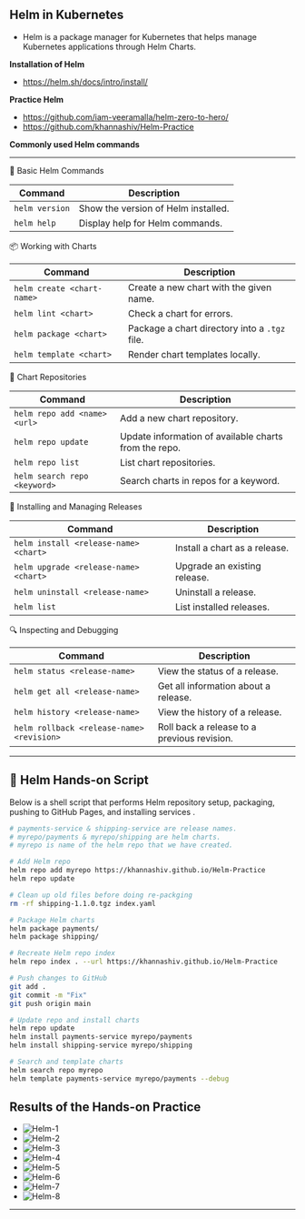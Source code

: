 ## Helm in Kubernetes
- Helm is a package manager for Kubernetes that helps manage Kubernetes applications through Helm Charts.

**Installation of Helm**
- https://helm.sh/docs/intro/install/ 

**Practice Helm**
- https://github.com/iam-veeramalla/helm-zero-to-hero/
- https://github.com/khannashiv/Helm-Practice

**Commonly used Helm commands**

--- 
🔧 Basic Helm Commands

| Command        | Description                         |
| -------------- | ----------------------------------- |
| `helm version` | Show the version of Helm installed. |
| `helm help`    | Display help for Helm commands.     |

📦 Working with Charts

| Command                    | Description                                   |
| -------------------------- | --------------------------------------------- |
| `helm create <chart-name>` | Create a new chart with the given name.       |
| `helm lint <chart>`        | Check a chart for errors.                     |
| `helm package <chart>`     | Package a chart directory into a `.tgz` file. |
| `helm template <chart>`    | Render chart templates locally.               |

📁 Chart Repositories

| Command                      | Description                                           |
| ---------------------------- | ----------------------------------------------------- |
| `helm repo add <name> <url>` | Add a new chart repository.                           |
| `helm repo update`           | Update information of available charts from the repo. |
| `helm repo list`             | List chart repositories.                              |
| `helm search repo <keyword>` | Search charts in repos for a keyword.                 |

🚀 Installing and Managing Releases

| Command                               | Description                   |
| ------------------------------------- | ----------------------------- |
| `helm install <release-name> <chart>` | Install a chart as a release. |
| `helm upgrade <release-name> <chart>` | Upgrade an existing release.  |
| `helm uninstall <release-name>`       | Uninstall a release.          |
| `helm list`                           | List installed releases.      |


🔍 Inspecting and Debugging

| Command                                   | Description                                 |
| ----------------------------------------- | ------------------------------------------- |
| `helm status <release-name>`              | View the status of a release.               |
| `helm get all <release-name>`             | Get all information about a release.        |
| `helm history <release-name>`             | View the history of a release.              |
| `helm rollback <release-name> <revision>` | Roll back a release to a previous revision. |

---

## 🚀 Helm Hands-on Script

Below is a shell script that performs Helm repository setup, packaging, pushing to GitHub Pages, and installing services .

```bash
# payments-service & shipping-service are release names.
# myrepo/payments & myrepo/shipping are helm charts.
# myrepo is name of the helm repo that we have created.

# Add Helm repo
helm repo add myrepo https://khannashiv.github.io/Helm-Practice
helm repo update

# Clean up old files before doing re-packging
rm -rf shipping-1.1.0.tgz index.yaml

# Package Helm charts
helm package payments/
helm package shipping/

# Recreate Helm repo index
helm repo index . --url https://khannashiv.github.io/Helm-Practice

# Push changes to GitHub
git add .
git commit -m "Fix"
git push origin main

# Update repo and install charts
helm repo update
helm install payments-service myrepo/payments 
helm install shipping-service myrepo/shipping

# Search and template charts
helm search repo myrepo
helm template payments-service myrepo/payments --debug

```

**Results of the Hands-on Practice**
---

- ![Helm-1](../images/Helm-1.PNG)
- ![Helm-2](../images/Helm-2.PNG)
- ![Helm-3](../images/Helm-3.PNG)
- ![Helm-4](../images/Helm-4.PNG)
- ![Helm-5](../images/Helm-5.PNG)
- ![Helm-6](../images/Helm-6.PNG)
- ![Helm-7](../images/Helm-7.PNG)
- ![Helm-8](../images/Helm-8.PNG)

---